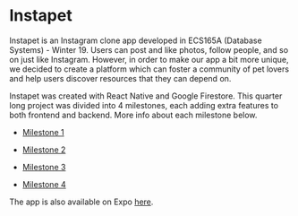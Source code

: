 # Instapet

Instapet is an Instagram clone app developed in ECS165A (Database Systems) - Winter 19. Users can post and like photos, follow people, and so on just like Instagram. However, in order to make our app a bit more unique, we decided to create a platform which can foster a community of pet lovers and help users discover resources that they can depend on.

Instapet was created with React Native and Google Firestore. This quarter long project was divided into 4 milestones, each adding extra features to both frontend and backend. More info about each milestone below.
* [Milestone 1](https://docs.google.com/presentation/d/1FHyJQZFJyMDJDOhhLoPujREiaj5ERYhZs-pUUqKZjSo/edit?usp=sharing)

* [Milestone 2](https://docs.google.com/presentation/d/1eTTu0J4R_4arMHb6sfT3HPBShGWY5ntm-tmsp9xMW8w/edit?usp=sharing)

* [Milestone 3](https://docs.google.com/presentation/d/1MidEE9aJhClagqNAMyo53g45YqsG_upp7r6YvlXdaQM/edit?usp=sharing)

* [Milestone 4](https://docs.google.com/presentation/d/1Ub7On2aIlQr77Mxeb7uzL_UodND_ck-9x3efHp14SNc/edit?usp=sharing)

The app is also available on Expo [here](https://expo.io/@kauana/instapet).
